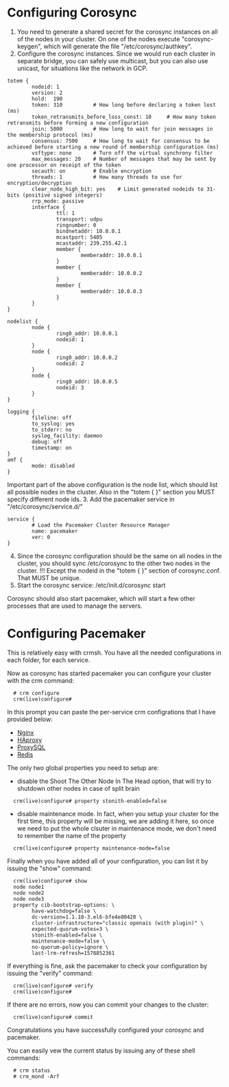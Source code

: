 
# Configuring Corosync
1. You need to generate a shared secret for the corosync instances on all of the nodes in your cluster. On one of the nodes execute "corosync-keygen", which will generate the file "/etc/corosync/authkey".
2. Configure the corosync instances. Since we would run each cluster in separate bridge, you can safely use multicast, but you can also use unicast, for situations like the network in GCP.
```
totem {
        nodeid: 1
        version: 2
        hold:  190
        token: 310  	    # How long before declaring a token lost (ms)
        token_retransmits_before_loss_const: 10		# How many token retransmits before forming a new configuration
        join: 5000      	# How long to wait for join messages in the membership protocol (ms)
        consensus: 7500 	# How long to wait for consensus to be achieved before starting a new round of membership configuration (ms)
        vsftype: none   	# Turn off the virtual synchrony filter
        max_messages: 20	# Number of messages that may be sent by one processor on receipt of the token
        secauth: on     	# Enable encryption
        threads: 1      	# How many threads to use for encryption/decryption
        clear_node_high_bit: yes	# Limit generated nodeids to 31-bits (positive signed integers)
        rrp_mode: passive
        interface {
                ttl: 1
                transport: udpu
                ringnumber: 0
                bindnetaddr: 10.0.0.1
				mcastport: 5405
                mcastaddr: 239.255.42.1
                member {
                        memberaddr: 10.0.0.1
                }
                member {
                        memberaddr: 10.0.0.2
                }
                member {
                        memberaddr: 10.0.0.3
                }
        }
}

nodelist {
        node {
                ring0_addr: 10.0.0.1
                nodeid: 1
        }
        node {
                ring0_addr: 10.0.0.2
                nodeid: 2
        }
        node {
                ring0_addr: 10.0.0.5
                nodeid: 3
        }
}

logging {
        fileline: off
        to_syslog: yes
        to_stderr: no
        syslog_facility: daemon
        debug: off
        timestamp: on
}
amf {
        mode: disabled
}
```
Important part of the above configuration is the node list, which should list all possible nodes in the cluster. Also in the "totem { }" section you MUST specify different node ids.
3. Add the pacemaker service in "/etc/corosync/service.d/"
```
service {
        # Load the Pacemaker Cluster Resource Manager
        name: pacemaker
        ver: 0
}
```
4. Since the corosync configuration should be the same on all nodes in the cluster, you should sync /etc/corosync to the other two nodes in the cluster.
!!! Except the nodeid in the "totem { }" section of corosync.conf. That MUST be unique.
5. Start the corosync service:
   /etc/init.d/corosync start

Corosync should also start pacemaker, which will start a few other processes that are used to manage the servers.

# Configuring Pacemaker
This is relatively easy with crmsh. You have all the needed configurations in each folder, for each service.

Now as corosync has started pacemaker you can configure your cluster with the crm command:
```
  # crm configure
  crm(live)configure#
```
In this prompt you can paste the per-service crm configrations that I have provided below:
* [Nginx](../nginx/Corosync+Pacemaker.md)
* [HAproxy](../haproxy/Corosync+Pacemaker.md)
* [ProxySQL](../proxysql/Corosync+Pacemaker.md)
* [Redis](../redis/Corosync+Pacemaker.md)

The only two global properties you need to setup are:
* disable the Shoot The Other Node In The Head option, that will try to shutdown other nodes in case of split brain
```
  crm(live)configure# property stonith-enabled=false
```
* disable maintenance mode. In fact, when you setup your cluster for the first time, this property will be missing, we are adding it here, so once we need to put the whole clsuter in maintenance mode, we don't need to remember the name of the property
```
  crm(live)configure# property maintenance-mode=false
```

Finally when you have added all of your configuration, you can list it by issuing the "show" command:
```
  crm(live)configure# show
  node node1
  node node2
  node node3
  property cib-bootstrap-options: \
        have-watchdog=false \
        dc-version=1.1.18-3.el6-bfe4e80420 \
        cluster-infrastructure="classic openais (with plugin)" \
        expected-quorum-votes=3 \
        stonith-enabled=false \
        maintenance-mode=false \
        no-quorum-policy=ignore \
        last-lrm-refresh=1578852361
```

If everything is fine, ask the pacemaker to check your configuration by issuing the "verify" command:
```
  crm(live)configure# verify
  crm(live)configure#
```
If there are no errors, now you can commit your changes to the cluster:
```
  crm(live)configure# commit
```

Congratulations you have successfully configured your corosync and pacemaker.

You can easily vew the current status by issuing any of these shell commands:
```
  # crm status
  # crm_mond -Arf
```

